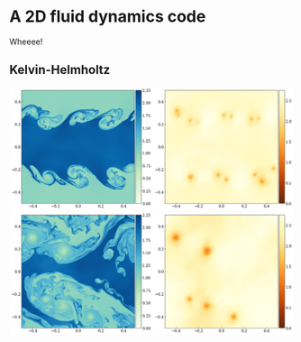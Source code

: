 # A 2D fluid dynamics code
Wheeee!

## Kelvin-Helmholtz
![Kelvin-Helmholtz](hllc_kh.png)
![Kelvin-Helmholtz](hllc_kh2.png)
